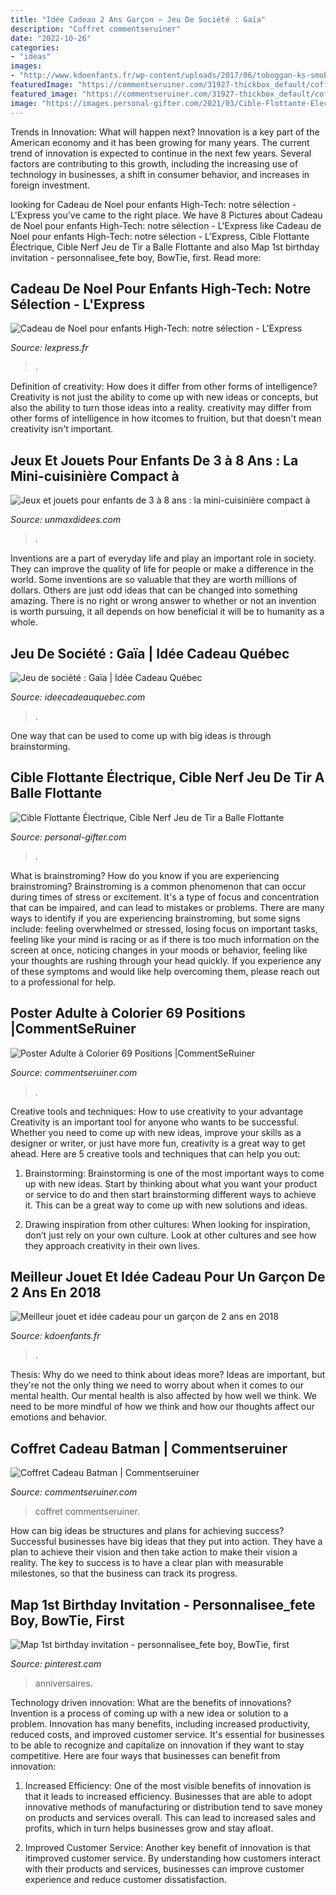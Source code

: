 ```yaml
---
title: "Idée Cadeau 2 Ans Garçon ~ Jeu De Société : Gaïa"
description: "Coffret commentseruiner"
date: "2022-10-26"
categories:
- "ideas"
images:
- "http://www.kdoenfants.fr/wp-content/uploads/2017/06/toboggan-ks-smoby-1024x889.jpg"
featuredImage: "https://commentseruiner.com/31927-thickbox_default/coffret-cadeau-batman.jpg"
featured_image: "https://commentseruiner.com/31927-thickbox_default/coffret-cadeau-batman.jpg"
image: "https://images.personal-gifter.com/2021/03/Cible-Flottante-Electrique-Cible-Nerf-Jeu-de-Tir-a-Balle-Flottante-Lumineux-avec-10-Boule-Flottante-2-Pistolet-30-Flechette-et-5-Flip-Cibles-Jouet-de-Tir-Enfant-Cadeau-Garcons-Filles-5-a-13-Ans-0-1-300x300.jpg"
---
```



Trends in Innovation: What will happen next?
Innovation is a key part of the American economy and it has been growing for many years. The current trend of innovation is expected to continue in the next few years. Several factors are contributing to this growth, including the increasing use of technology in businesses, a shift in consumer behavior, and increases in foreign investment.

	

		
looking for Cadeau de Noel pour enfants High-Tech: notre sélection - L&#039;Express you've came to the right place. We have 8 Pictures about Cadeau de Noel pour enfants High-Tech: notre sélection - L&#039;Express like Cadeau de Noel pour enfants High-Tech: notre sélection - L&#039;Express, Cible Flottante Électrique, Cible Nerf Jeu de Tir a Balle Flottante and also Map 1st birthday invitation - personnalisee_fete boy, BowTie, first. Read more:
		
    
## Cadeau De Noel Pour Enfants High-Tech: Notre Sélection - L&#039;Express

<img loading=lazy src="https://static.lexpress.fr/medias_10681/w_605,h_350,c_fill,g_north/v1448298089/dix-cadeaux-de-noel-high-tech-pour-les-enfants_5468876.jpg" onerror="this.onerror=null;this.src='https://tse1.mm.bing.net/th?id=OIP.9MbMhII9pMo3P5C5yBe3CAHaES&amp;pid=15.1';" alt="Cadeau de Noel pour enfants High-Tech: notre sélection - L&#039;Express">

_Source: lexpress.fr_

>. 

	

Definition of creativity: How does it differ from other forms of intelligence?
Creativity is not just the ability to come up with new ideas or concepts, but also the ability to turn those ideas into a reality. creativity may differ from other forms of intelligence in how itcomes to fruition, but that doesn't mean creativity isn't important.

    
## Jeux Et Jouets Pour Enfants De 3 à 8 Ans : La Mini-cuisinière Compact à

<img loading=lazy src="https://www.unmaxdidees.com/public/jeux_et_jouets/3_ans/mai_09/.Jouet_mini_cuisinere_valise_s.jpg" onerror="this.onerror=null;this.src='https://tse2.mm.bing.net/th?id=OIP.r5G-bSF-CC23XWbWrDIMewHaHa&amp;pid=15.1';" alt="Jeux et jouets pour enfants de 3 à 8 ans : la mini-cuisinière compact à">

_Source: unmaxdidees.com_

>. 

	

Inventions are a part of everyday life and play an important role in society. They can improve the quality of life for people or make a difference in the world. Some inventions are so valuable that they are worth millions of dollars. Others are just odd ideas that can be changed into something amazing. There is no right or wrong answer to whether or not an invention is worth pursuing, it all depends on how beneficial it will be to humanity as a whole.

    
## Jeu De Société : Gaïa | Idée Cadeau Québec

<img loading=lazy src="https://www.ideecadeauquebec.com/wp-content/uploads/2015/02/PSX_20150204_155731_resized1.jpg" onerror="this.onerror=null;this.src='https://tse3.mm.bing.net/th?id=OIP.PzoCidULMHKIwItIm5ew-gHaEK&amp;pid=15.1';" alt="Jeu de société : Gaïa | Idée Cadeau Québec">

_Source: ideecadeauquebec.com_

>. 

	

One way that can be used to come up with big ideas is through brainstorming.

    
## Cible Flottante Électrique, Cible Nerf Jeu De Tir A Balle Flottante

<img loading=lazy src="https://images.personal-gifter.com/2021/03/Cible-Flottante-Electrique-Cible-Nerf-Jeu-de-Tir-a-Balle-Flottante-Lumineux-avec-10-Boule-Flottante-2-Pistolet-30-Flechette-et-5-Flip-Cibles-Jouet-de-Tir-Enfant-Cadeau-Garcons-Filles-5-a-13-Ans-0-1-300x300.jpg" onerror="this.onerror=null;this.src='https://tse2.mm.bing.net/th?id=OIP.Z6PWtHqPUF5NIp04wwT9AQAAAA&amp;pid=15.1';" alt="Cible Flottante Électrique, Cible Nerf Jeu de Tir a Balle Flottante">

_Source: personal-gifter.com_

>. 

	

What is brainstroming?
How do you know if you are experiencing brainstroming? Brainstroming is a common phenomenon that can occur during times of stress or excitement. It's a type of focus and concentration that can be impaired, and can lead to mistakes or problems. There are many ways to identify if you are experiencing brainstroming, but some signs include: feeling overwhelmed or stressed, losing focus on important tasks, feeling like your mind is racing or as if there is too much information on the screen at once, noticing changes in your moods or behavior, feeling like your thoughts are rushing through your head quickly. If you experience any of these symptoms and would like help overcoming them, please reach out to a professional for help.

    
## Poster Adulte à Colorier 69 Positions |CommentSeRuiner

<img loading=lazy src="https://commentseruiner.com/35189-thickbox_default/poster-adulte-a-colorier-69-positions.jpg" onerror="this.onerror=null;this.src='https://tse3.mm.bing.net/th?id=OIP._GUmZ1ApEYbSIfT58oI7aAHaHa&amp;pid=15.1';" alt="Poster Adulte à Colorier 69 Positions |CommentSeRuiner">

_Source: commentseruiner.com_

>. 

	

Creative tools and techniques: How to use creativity to your advantage
Creativity is an important tool for anyone who wants to be successful. Whether you need to come up with new ideas, improve your skills as a designer or writer, or just have more fun, creativity is a great way to get ahead. Here are 5 creative tools and techniques that can help you out:
1. Brainstorming: Brainstorming is one of the most important ways to come up with new ideas. Start by thinking about what you want your product or service to do and then start brainstorming different ways to achieve it. This can be a great way to come up with new solutions and ideas.

2. Drawing inspiration from other cultures: When looking for inspiration, don’t just rely on your own culture. Look at other cultures and see how they approach creativity in their own lives.

    
## Meilleur Jouet Et Idée Cadeau Pour Un Garçon De 2 Ans En 2018

<img loading=lazy src="http://www.kdoenfants.fr/wp-content/uploads/2017/06/toboggan-ks-smoby-1024x889.jpg" onerror="this.onerror=null;this.src='https://tse1.mm.bing.net/th?id=OIP.T9K1AmJfzmk3Ew8ygcWmZAHaGb&amp;pid=15.1';" alt="Meilleur jouet et idée cadeau pour un garçon de 2 ans en 2018">

_Source: kdoenfants.fr_

>. 

	

Thesis: Why do we need to think about ideas more?
Ideas are important, but they're not the only thing we need to worry about when it comes to our mental health. Our mental health is also affected by how well we think. We need to be more mindful of how we think and how our thoughts affect our emotions and behavior.

    
## Coffret Cadeau Batman | Commentseruiner

<img loading=lazy src="https://commentseruiner.com/31927-thickbox_default/coffret-cadeau-batman.jpg" onerror="this.onerror=null;this.src='https://tse3.mm.bing.net/th?id=OIP.uq016zoL9mqLgom-WeY3hgHaHa&amp;pid=15.1';" alt="Coffret Cadeau Batman | Commentseruiner">

_Source: commentseruiner.com_

>coffret commentseruiner. 

	

How can big ideas be structures and plans for achieving success?
Successful businesses have big ideas that they put into action. They have a plan to achieve their vision and then take action to make their vision a reality. The key to success is to have a clear plan with measurable milestones, so that the business can track its progress.

    
## Map 1st Birthday Invitation - Personnalisee_fete Boy, BowTie, First

<img loading=lazy src="https://i.pinimg.com/originals/22/d6/d4/22d6d49fcc31af319807cfa6ead938a6.jpg" onerror="this.onerror=null;this.src='https://tse4.mm.bing.net/th?id=OIP.Ln7xfjjl1hrioiJRlcx3AQHaFS&amp;pid=15.1';" alt="Map 1st birthday invitation - personnalisee_fete boy, BowTie, first">

_Source: pinterest.com_

>anniversaires. 

	

Technology driven innovation: What are the benefits of innovations?
Invention is a process of coming up with a new idea or solution to a problem. Innovation has many benefits, including increased productivity, reduced costs, and improved customer service. It's essential for businesses to be able to recognize and capitalize on innovation if they want to stay competitive. Here are four ways that businesses can benefit from innovation: 
1. Increased Efficiency: One of the most visible benefits of innovation is that it leads to increased efficiency. Businesses that are able to adopt innovative methods of manufacturing or distribution tend to save money on products and services overall. This can lead to increased sales and profits, which in turn helps businesses grow and stay afloat. 

2. Improved Customer Service: Another key benefit of innovation is that itimproved customer service. By understanding how customers interact with their products and services, businesses can improve customer experience and reduce customer dissatisfaction.


